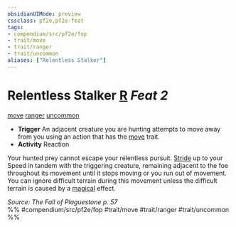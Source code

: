 ```yaml
---
obsidianUIMode: preview
cssclass: pf2e,pf2e-feat
tags:
- compendium/src/pf2e/fop
- trait/move
- trait/ranger
- trait/uncommon
aliases: ["Relentless Stalker"]
---
```

# Relentless Stalker  [R](rules/core-rulebook/chapter-9-playing-the-game.md#Actions "Reaction") *Feat 2*  
[move](rules/traits/move.md "Move Combat Trait")  [ranger](rules/traits/ranger.md "Ranger Class Trait")  [uncommon](rules/traits/uncommon.md "Uncommon Rarity Trait")  

- **Trigger** An adjacent creature you are hunting attempts to move away from you using an action that has the [move](rules/traits/move.md "Move Combat Trait") trait.
- **Activity** Reaction

Your hunted prey cannot escape your relentless pursuit. [Stride](rules/actions/stride.md) up to your Speed in tandem with the triggering creature, remaining adjacent to the foe throughout its movement until it stops moving or you run out of movement. You can ignore difficult terrain during this movement unless the difficult terrain is caused by a [magical](rules/traits/magical.md "Magical Item Trait") effect.

*Source: The Fall of Plaguestone p. 57*  
%% #compendium/src/pf2e/fop #trait/move #trait/ranger #trait/uncommon %%